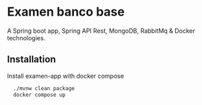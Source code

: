 
# Examen banco base

A Spring boot app, Spring API Rest, MongoDB, RabbitMq & Docker technologies.


## Installation

Install examen-app with docker compose

```bash
  ./mvnw clean package
  docker compose up
```
    
